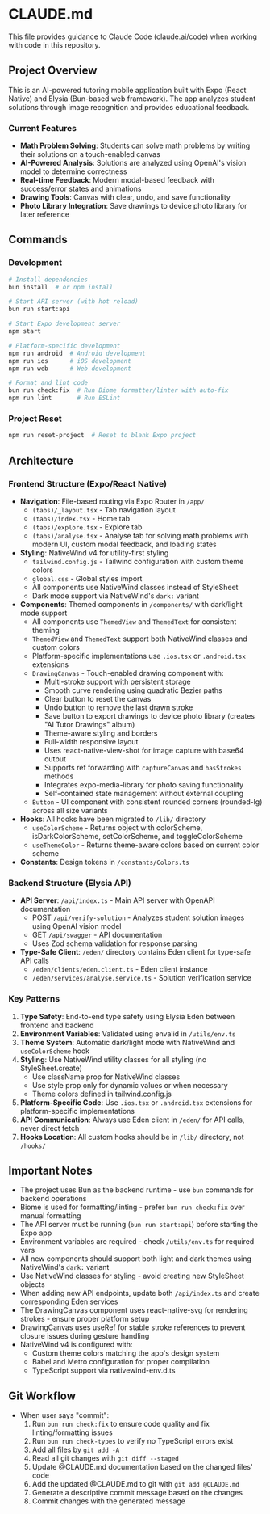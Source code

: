 # CLAUDE.md

This file provides guidance to Claude Code (claude.ai/code) when working with code in this repository.

## Project Overview

This is an AI-powered tutoring mobile application built with Expo (React Native) and Elysia (Bun-based web framework). The app analyzes student solutions through image recognition and provides educational feedback.

### Current Features

- **Math Problem Solving**: Students can solve math problems by writing their solutions on a touch-enabled canvas
- **AI-Powered Analysis**: Solutions are analyzed using OpenAI's vision model to determine correctness
- **Real-time Feedback**: Modern modal-based feedback with success/error states and animations
- **Drawing Tools**: Canvas with clear, undo, and save functionality
- **Photo Library Integration**: Save drawings to device photo library for later reference

## Commands

### Development

```bash
# Install dependencies
bun install  # or npm install

# Start API server (with hot reload)
bun run start:api

# Start Expo development server
npm start

# Platform-specific development
npm run android  # Android development
npm run ios      # iOS development
npm run web      # Web development

# Format and lint code
bun run check:fix  # Run Biome formatter/linter with auto-fix
npm run lint       # Run ESLint
```

### Project Reset

```bash
npm run reset-project  # Reset to blank Expo project
```

## Architecture

### Frontend Structure (Expo/React Native)

- **Navigation**: File-based routing via Expo Router in `/app/`
  - `(tabs)/_layout.tsx` - Tab navigation layout
  - `(tabs)/index.tsx` - Home tab
  - `(tabs)/explore.tsx` - Explore tab
  - `(tabs)/analyse.tsx` - Analyse tab for solving math problems with modern UI, custom modal feedback, and loading states
- **Styling**: NativeWind v4 for utility-first styling
  - `tailwind.config.js` - Tailwind configuration with custom theme colors
  - `global.css` - Global styles import
  - All components use NativeWind classes instead of StyleSheet
  - Dark mode support via NativeWind's `dark:` variant
- **Components**: Themed components in `/components/` with dark/light mode support
  - All components use `ThemedView` and `ThemedText` for consistent theming
  - `ThemedView` and `ThemedText` support both NativeWind classes and custom colors
  - Platform-specific implementations use `.ios.tsx` or `.android.tsx` extensions
  - `DrawingCanvas` - Touch-enabled drawing component with:
    - Multi-stroke support with persistent storage
    - Smooth curve rendering using quadratic Bezier paths
    - Clear button to reset the canvas
    - Undo button to remove the last drawn stroke
    - Save button to export drawings to device photo library (creates "AI Tutor Drawings" album)
    - Theme-aware styling and borders
    - Full-width responsive layout
    - Uses react-native-view-shot for image capture with base64 output
    - Supports ref forwarding with `captureCanvas` and `hasStrokes` methods
    - Integrates expo-media-library for photo saving functionality
    - Self-contained state management without external coupling
  - `Button` - UI component with consistent rounded corners (rounded-lg) across all size variants
- **Hooks**: All hooks have been migrated to `/lib/` directory
  - `useColorScheme` - Returns object with colorScheme, isDarkColorScheme, setColorScheme, and toggleColorScheme
  - `useThemeColor` - Returns theme-aware colors based on current color scheme
- **Constants**: Design tokens in `/constants/Colors.ts`

### Backend Structure (Elysia API)

- **API Server**: `/api/index.ts` - Main API server with OpenAPI documentation
  - POST `/api/verify-solution` - Analyzes student solution images using OpenAI vision model
  - GET `/api/swagger` - API documentation
  - Uses Zod schema validation for response parsing
- **Type-Safe Client**: `/eden/` directory contains Eden client for type-safe API calls
  - `/eden/clients/eden.client.ts` - Eden client instance
  - `/eden/services/analyse.service.ts` - Solution verification service

### Key Patterns

1. **Type Safety**: End-to-end type safety using Elysia Eden between frontend and backend
2. **Environment Variables**: Validated using envalid in `/utils/env.ts`
3. **Theme System**: Automatic dark/light mode with NativeWind and `useColorScheme` hook
4. **Styling**: Use NativeWind utility classes for all styling (no StyleSheet.create)
   - Use className prop for NativeWind classes
   - Use style prop only for dynamic values or when necessary
   - Theme colors defined in tailwind.config.js
5. **Platform-Specific Code**: Use `.ios.tsx` or `.android.tsx` extensions for platform-specific implementations
6. **API Communication**: Always use Eden client in `/eden/` for API calls, never direct fetch
7. **Hooks Location**: All custom hooks should be in `/lib/` directory, not `/hooks/`

## Important Notes

- The project uses Bun as the backend runtime - use `bun` commands for backend operations
- Biome is used for formatting/linting - prefer `bun run check:fix` over manual formatting
- The API server must be running (`bun run start:api`) before starting the Expo app
- Environment variables are required - check `/utils/env.ts` for required vars
- All new components should support both light and dark themes using NativeWind's `dark:` variant
- Use NativeWind classes for styling - avoid creating new StyleSheet objects
- When adding new API endpoints, update both `/api/index.ts` and create corresponding Eden services
- The DrawingCanvas component uses react-native-svg for rendering strokes - ensure proper platform setup
- DrawingCanvas uses useRef for stable stroke references to prevent closure issues during gesture handling
- NativeWind v4 is configured with:
  - Custom theme colors matching the app's design system
  - Babel and Metro configuration for proper compilation
  - TypeScript support via nativewind-env.d.ts

## Git Workflow

- When user says "commit":
  1. Run `bun run check:fix` to ensure code quality and fix linting/formatting issues
  2. Run `bun run check-types` to verify no TypeScript errors exist
  3. Add all files by `git add -A`
  4. Read all git changes with `git diff --staged`
  5. Update @CLAUDE.md documentation based on the changed files' code
  6. Add the updated @CLAUDE.md to git with `git add @CLAUDE.md`
  7. Generate a descriptive commit message based on the changes
  8. Commit changes with the generated message
